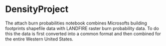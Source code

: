 # DensityProject
The attach burn probabilities notebook combines Microsofts building footprints shapefile data with LANDFIRE raster burn probability data. To do this the data is first converted into a common format and then combined for the entire Western United States. 
